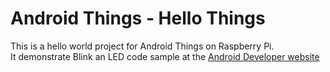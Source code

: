 Android Things - Hello Things
=====================================

This is a hello world project for Android Things on Raspberry Pi.<br>
It demonstrate Blink an LED code sample at the [Android Developer website](https://developer.android.com/things/training/first-device/peripherals.html)

